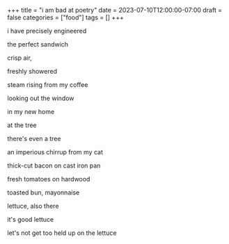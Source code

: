 +++
title = "i am bad at poetry"
date = 2023-07-10T12:00:00-07:00
draft = false
categories = ["food"]
tags = []
+++

i have precisely engineered

the perfect sandwich

crisp air,

freshly showered

steam rising from my coffee

looking out the window

in my new home

at the tree

there's even a tree

an imperious chirrup from my cat

thick-cut bacon on cast iron pan

fresh tomatoes on hardwood

toasted bun, mayonnaise

lettuce, also there

it's good lettuce

let's not get too held up on the lettuce